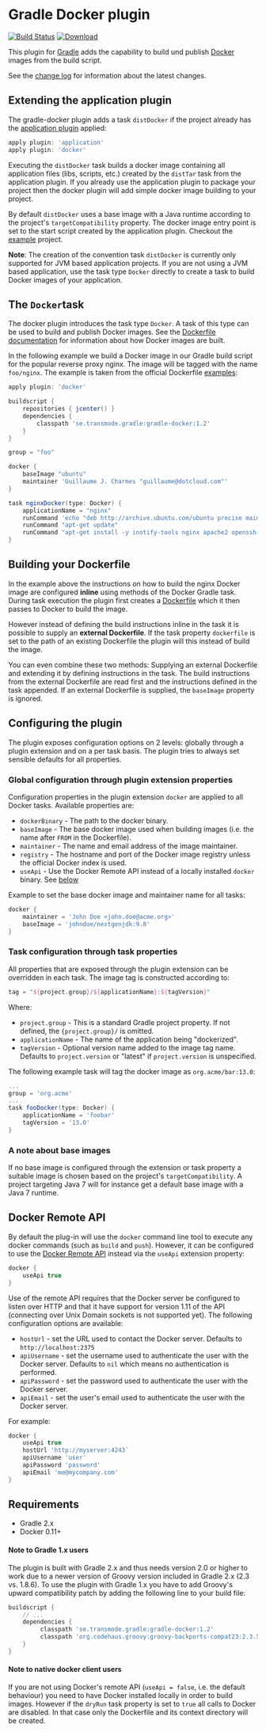 # Gradle Docker plugin

[![Build Status](https://drone.io/github.com/Transmode/gradle-docker/status.png)](https://drone.io/github.com/Transmode/gradle-docker/latest) [ ![Download](https://api.bintray.com/packages/transmode/gradle-plugins/gradle-docker/images/download.png) ](https://bintray.com/transmode/gradle-plugins/gradle-docker/_latestVersion)

This plugin for [Gradle](http://www.gradle.org/) adds the capability to build und publish [Docker](http://docker.io/) images from the build script.

See the [change log](CHANGELOG.md) for information about the latest changes.

## Extending the application plugin
The gradle-docker plugin adds a task `distDocker` if the project already has the [application plugin](http://www.gradle.org/docs/current/userguide/application_plugin.html) applied:

```gradle
apply plugin: 'application'
apply plugin: 'docker'
```

Executing the `distDocker` task builds a docker image containing all application files (libs, scripts, etc.) created by the `distTar` task from the application plugin. If you already use the application plugin to package your project then the docker plugin will add simple docker image building to your project.

By default `distDocker` uses a base image with a Java runtime according to the project's `targetCompatibility` property. The docker image entry point is set to the start script created by the application plugin. Checkout the [example](example/) project.

**Note**: The creation of the convention task `distDocker` is currently only supported for JVM based application projects. If you are not using a JVM based application, use the task type `Docker` directly to create a task to build Docker images of your application.


## The `Docker`task
The docker plugin introduces the task type `Docker`. A task of this type can be used to build and publish Docker images. See the [Dockerfile documentation](http://docs.docker.com/reference/builder/) for information about how Docker images are built.

In the following example we build a Docker image in our Gradle build script for the popular reverse proxy nginx. The image will be tagged with the name `foo/nginx`. The example is taken from the official Dockerfile [examples](http://docs.docker.com/reference/builder/#dockerfile-examples):

```gradle
apply plugin: 'docker'

buildscript {
    repositories { jcenter() }
    dependencies {
        classpath 'se.transmode.gradle:gradle-docker:1.2'
    }
}

group = "foo"

docker {
    baseImage "ubuntu"
    maintainer 'Guillaume J. Charmes "guillaume@dotcloud.com"'
}

task nginxDocker(type: Docker) {
    applicationName = "nginx"
    runCommand 'echo "deb http://archive.ubuntu.com/ubuntu precise main universe" > /etc/apt/sources.list'
    runCommand "apt-get update"
    runCommand "apt-get install -y inotify-tools nginx apache2 openssh-server"
}
```

## Building your Dockerfile
In the example above the instructions on how to build the nginx Docker image are configured **inline** using methods of the Docker Gradle task. During task execution the plugin first creates a [Dockerfile](https://docs.docker.com/reference/builder/) which it then passes to Docker to build the image.

However instead of defining the build instructions inline in the task it is possible to supply an **external Dockerfile**. If the task property `dockerfile` is set to the path of an existing Dockerfile the plugin will this instead of build the image.

You can even combine these two methods: Supplying an external Dockerfile and extending it by defining instructions in the task. The build instructions from the external Dockerfile are read first and the instructions defined in the task appended. If an external Dockerfile is supplied, the `baseImage` property is ignored.

## Configuring the plugin
The plugin exposes configuration options on 2 levels: globally through a plugin extension and on a per task basis. The plugin tries to always set sensible defaults for all properties.

### Global configuration through plugin extension properties
Configuration properties in the plugin extension `docker` are applied to all Docker tasks. Available properties are:

 - `dockerBinary` - The path to the docker binary.
 - `baseImage` - The base docker image used when building images (i.e. the name after `FROM` in the Dockerfile).
 - `maintainer` - The name and email address of the image maintainer.
 - `registry` - The hostname and port of the Docker image registry unless the official Docker index is used.
 - `useApi` - Use the Docker Remote API instead of a locally installed `docker` binary. See [below](https://github.com/Transmode/gradle-docker/blob/master/README.md#docker-remote-api)

Example to set the base docker image and maintainer name for all tasks:

```gradle
docker {
    maintainer = 'John Doe <john.doe@acme.org>'
    baseImage = 'johndoe/nextgenjdk:9.0'
}
```

### Task configuration through task properties
All properties that are exposed through the plugin extension can be overridden in each task.
The image tag is constructed according to:

```gradle
tag = "${project.group}/${applicationName}:${tagVersion}"
```

Where:

 - `project.group` - This is a standard Gradle project property. If not defined, the `{project.group}/` is omitted.
 - `applicationName` - The name of the application being "dockerized".
 - `tagVersion` - Optional version name added to the image tag name. Defaults to `project.version` or "latest" if `project.version` is unspecified.

The following example task will tag the docker image as `org.acme/bar:13.0`:

```gradle
...
group = 'org.acme'
...
task fooDocker(type: Docker) {
    applicationName = 'foobar'
    tagVersion = '13.0'
}
```

### A note about base images ###
If no base image is configured through the extension or task property a suitable image is chosen based on the project's `targetCompatibility`. A project targeting Java 7 will for instance get a default base image with a Java 7 runtime.

## Docker Remote API
By default the plug-in will use the `docker` command line tool to execute any docker commands (such as `build` and `push`).  However, it can be configured to use the [Docker Remote API](https://docs.docker.com/reference/api/docker_remote_api/) instead via the `useApi` extension property:

```gradle
docker {
    useApi true
}
```

Use of the remote API requires that the Docker server be configured to listen over HTTP and that it have support for version 1.11 of the API (connecting over Unix Domain sockets is not supported yet).  The following configuration options are available:

* `hostUrl` - set the URL used to contact the Docker server.  Defaults to `http://localhost:2375`
* `apiUsername` - set the username used to authenticate the user with the Docker server.  Defaults to `nil` which means no authentication is performed.
* `apiPassword` - set the password used to authenticate the user with the Docker server.
* `apiEmail` - set the user's email used to authenticate the user with the Docker server.

For example:

```gradle
docker {
    useApi true
    hostUrl 'http://myserver:4243`
    apiUsername 'user'
    apiPassword 'password'
    apiEmail 'me@mycompany.com'
}
```


## Requirements
* Gradle 2.x
* Docker 0.11+

#### Note to Gradle 1.x users
The plugin is built with Gradle 2.x and thus needs version 2.0 or higher to work due to a newer version of Groovy version included in Gradle 2.x (2.3 vs. 1.8.6). To use the plugin with Gradle 1.x you have to add Groovy's upward compatibility patch by adding the following line to your build file:

```gradle
buildscript {
    // ...
    dependencies {
         classpath 'se.transmode.gradle:gradle-docker:1.2'
         classpath 'org.codehaus.groovy:groovy-backports-compat23:2.3.5'
    }
}
```

#### Note to native docker client users
If you are not using Docker's remote API (`useApi = false`, i.e. the default behaviour) you need to have Docker installed locally in order to build images. However if the `dryRun` task property is set to `true`  all calls to Docker are disabled. In that case only the Dockerfile and its context directory will be created.
